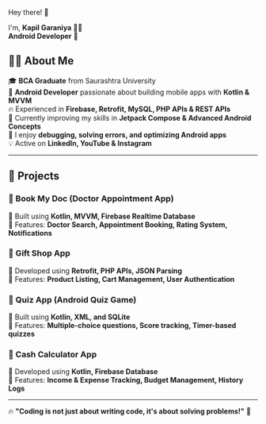 Hey there! 👋  

I'm, **Kapil Garaniya** 👨‍💻  
**Android Developer** 🚀  

## 👨‍💻 About Me  

🎓 **BCA Graduate** from Saurashtra University  
📱 **Android Developer** passionate about building mobile apps with **Kotlin & MVVM**  
🔥 Experienced in **Firebase, Retrofit, MySQL, PHP APIs & REST APIs**  
🚀 Currently improving my skills in **Jetpack Compose & Advanced Android Concepts**  
🎯 I enjoy **debugging, solving errors, and optimizing Android apps**  
💡 Active on **LinkedIn, YouTube & Instagram**  

---

## 📌 Projects  

### 🎯 Book My Doc (Doctor Appointment App)  
🔹 Built using **Kotlin, MVVM, Firebase Realtime Database**  
🔹 Features: **Doctor Search, Appointment Booking, Rating System, Notifications**  

### 🎯 Gift Shop App  
🔹 Developed using **Retrofit, PHP APIs, JSON Parsing**  
🔹 Features: **Product Listing, Cart Management, User Authentication**  

### 🎯 Quiz App (Android Quiz Game)  
🔹 Built using **Kotlin, XML, and SQLite**  
🔹 Features: **Multiple-choice questions, Score tracking, Timer-based quizzes**  

### 🎯 Cash Calculator App  
🔹 Developed using **Kotlin, Firebase Database**  
🔹 Features: **Income & Expense Tracking, Budget Management, History Logs**  

---

🔥 **"Coding is not just about writing code, it's about solving problems!"** 🚀  
